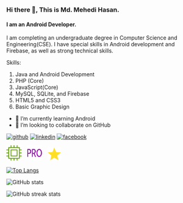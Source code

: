 ### Hi there 👋, This is Md. Mehedi Hasan.
#### I am an Android Developer.
I am completing an undergraduate degree in Computer Science and Engineering(CSE). I have special skills in Android development and Firebase, as well as strong technical skills.

Skills:
1. Java and Android Development
2. PHP (Core)
3. JavaScript(Core)
4. MySQL, SQLite, and Firebase
5. HTML5 and CSS3
6. Basic Graphic Design

- 🌱 I’m currently learning Android 
- 👯 I’m looking to collaborate on GitHub 


[<img src='https://cdn.jsdelivr.net/npm/simple-icons@3.0.1/icons/github.svg' alt='github' height='40'>](https://github.com/mehediinf)  [<img src='https://cdn.jsdelivr.net/npm/simple-icons@3.0.1/icons/linkedin.svg' alt='linkedin' height='40'>](https://www.linkedin.com/in/md-mehedi-hasan-292952292/)  [<img src='https://cdn.jsdelivr.net/npm/simple-icons@3.0.1/icons/facebook.svg' alt='facebook' height='40'>](https://www.facebook.com/modern.mehedi.5)  

<a href='https://docs.github.com/en/developers'><img src='https://raw.githubusercontent.com/acervenky/animated-github-badges/master/assets/devbadge.gif' width='40' height='40'></a> <a href='https://github.com/pricing'><img src='https://raw.githubusercontent.com/acervenky/animated-github-badges/master/assets/pro.gif' width='40' height='40'></a> <a href='https://stars.github.com/'><img src='https://raw.githubusercontent.com/acervenky/animated-github-badges/master/assets/starbadge.gif' width='35' height='35'></a> 

[![Top Langs](https://github-readme-stats.vercel.app/api/top-langs/?username=mehediinf)](https://github.com/anuraghazra/github-readme-stats)

![GitHub stats](https://github-readme-stats.vercel.app/api?username=mehediinf&show_icons=true)  


![GitHub streak stats](https://streak-stats.demolab.com/?user=mehediinf)  
